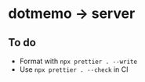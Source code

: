 # dotmemo -> server

## To do

- Format with `npx prettier . --write`
- Use `npx prettier . --check` in CI
